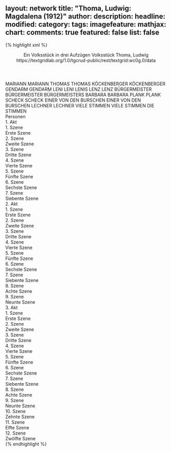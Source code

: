 layout: network
title: "Thoma, Ludwig: Magdalena (1912)"
author:
description:
headline:
modified:
category:
tags:
imagefeature:
mathjax:
chart:
comments: true
featured: false
list: false
---
{% highlight xml %}
<?xml-model href="https://raw.githubusercontent.com/DLiNa/project/master/rules/lina.rnc"?><?xml-model href="https://raw.githubusercontent.com/DLiNa/project/master/rules/lina.sch"?>
<play xmlns="http://lina.digital">
  <header>
    <title>Magdalena</title>
    <subtitle>Ein Volksstück in drei Aufzügen</subtitle>
    <genretitle>Volksstück</genretitle>
    <author>Thoma, Ludwig</author>
    <date when="1912" type="premiere"/>
    <date when="1912" type="print"/>
    <source>https://textgridlab.org/1.0/tgcrud-public/rest/textgrid:wc0g.0/data</source>
  </header>
  <personae>
    <character>
      <name>MARIANN</name>
      <alias xml:id="mariann">
        <name>MARIANN</name>
      </alias>
    </character>
    <character>
      <name>THOMAS</name>
      <alias xml:id="thomas">
        <name>THOMAS</name>
      </alias>
    </character>
    <character>
      <name>KÖCKENBERGER</name>
      <alias xml:id="köckenberger">
        <name>KÖCKENBERGER</name>
      </alias>
    </character>
    <character>
      <name>GENDARM</name>
      <alias xml:id="gendarm">
        <name>GENDARM</name>
      </alias>
    </character>
    <character>
      <name>LENI</name>
      <alias xml:id="leni">
        <name>LENI</name>
      </alias>
      <alias xml:id="lenis">
        <name>LENIS</name>
      </alias>
    </character>
    <character>
      <name>LENZ</name>
      <alias xml:id="lenz">
        <name>LENZ</name>
      </alias>
    </character>
    <character>
      <name>BÜRGERMEISTER</name>
      <alias xml:id="bürgermeister">
        <name>BÜRGERMEISTER</name>
      </alias>
      <alias xml:id="bürgermeisters">
        <name>BÜRGERMEISTERS</name>
      </alias>
    </character>
    <character>
      <name>BARBARA</name>
      <alias xml:id="barbara">
        <name>BARBARA</name>
      </alias>
    </character>
    <character>
      <name>PLANK</name>
      <alias xml:id="plank">
        <name>PLANK</name>
      </alias>
    </character>
    <character>
      <name>SCHECK</name>
      <alias xml:id="scheck">
        <name>SCHECK</name>
      </alias>
    </character>
    <character>
      <name>EINER VON DEN BURSCHEN</name>
      <alias xml:id="einer_von_den_burschen">
        <name>EINER VON DEN BURSCHEN</name>
      </alias>
    </character>
    <character>
      <name>LECHNER</name>
      <alias xml:id="lechner">
        <name>LECHNER</name>
      </alias>
    </character>
    <character>
      <name>VIELE STIMMEN</name>
      <alias xml:id="viele_stimmen">
        <name>VIELE STIMMEN</name>
      </alias>
      <alias xml:id="die_stimmen">
        <name>DIE STIMMEN</name>
      </alias>
    </character>
  </personae>
  <text>
    <div>
      <head>Personen</head>
    </div>
    <div>
      <head>1. Akt</head>
      <div>
        <head>1. Szene</head>
        <div>
          <head>Erste Szene</head>
          <sp who="#mariann">
            <amount n="58" unit="speech_acts"/>
            <amount n="776" unit="words"/>
            <amount n="45" unit="lines"/>
            <amount n="3831" unit="chars"/>
          </sp>
          <sp who="#thomas">
            <amount n="58" unit="speech_acts"/>
            <amount n="594" unit="words"/>
            <amount n="50" unit="lines"/>
            <amount n="3094" unit="chars"/>
          </sp>
        </div>
      </div>
      <div>
        <head>2. Szene</head>
        <div>
          <head>Zweite Szene</head>
          <sp who="#köckenberger">
            <amount n="7" unit="speech_acts"/>
            <amount n="88" unit="words"/>
            <amount n="6" unit="lines"/>
            <amount n="548" unit="chars"/>
          </sp>
          <sp who="#thomas">
            <amount n="4" unit="speech_acts"/>
            <amount n="27" unit="words"/>
            <amount n="4" unit="lines"/>
            <amount n="138" unit="chars"/>
          </sp>
          <sp who="#mariann">
            <amount n="4" unit="speech_acts"/>
            <amount n="21" unit="words"/>
            <amount n="4" unit="lines"/>
            <amount n="111" unit="chars"/>
          </sp>
        </div>
      </div>
      <div>
        <head>3. Szene</head>
        <div>
          <head>Dritte Szene</head>
          <sp who="#mariann">
            <amount n="27" unit="speech_acts"/>
            <amount n="444" unit="words"/>
            <amount n="20" unit="lines"/>
            <amount n="2199" unit="chars"/>
          </sp>
          <sp who="#köckenberger">
            <amount n="28" unit="speech_acts"/>
            <amount n="351" unit="words"/>
            <amount n="21" unit="lines"/>
            <amount n="1969" unit="chars"/>
          </sp>
        </div>
      </div>
      <div>
        <head>4. Szene</head>
        <div>
          <head>Vierte Szene</head>
          <sp who="#mariann">
            <amount n="20" unit="speech_acts"/>
            <amount n="128" unit="words"/>
            <amount n="20" unit="lines"/>
            <amount n="593" unit="chars"/>
          </sp>
          <sp who="#thomas">
            <amount n="21" unit="speech_acts"/>
            <amount n="534" unit="words"/>
            <amount n="11" unit="lines"/>
            <amount n="2844" unit="chars"/>
          </sp>
        </div>
      </div>
      <div>
        <head>5. Szene</head>
        <div>
          <head>Fünfte Szene</head>
          <sp who="#gendarm">
            <amount n="2" unit="speech_acts"/>
            <amount n="24" unit="words"/>
            <amount n="2" unit="lines"/>
            <amount n="130" unit="chars"/>
          </sp>
          <sp who="#thomas">
            <amount n="1" unit="speech_acts"/>
            <amount n="1" unit="words"/>
            <amount n="1" unit="lines"/>
            <amount n="3" unit="chars"/>
          </sp>
        </div>
      </div>
      <div>
        <head>6. Szene</head>
        <div>
          <head>Sechste Szene</head>
          <sp who="#thomas">
            <amount n="4" unit="speech_acts"/>
            <amount n="54" unit="words"/>
            <amount n="4" unit="lines"/>
            <amount n="232" unit="chars"/>
          </sp>
          <sp who="#leni">
            <amount n="5" unit="speech_acts"/>
            <amount n="61" unit="words"/>
            <amount n="4" unit="lines"/>
            <amount n="309" unit="chars"/>
          </sp>
          <sp who="#mariann">
            <amount n="4" unit="speech_acts"/>
            <amount n="34" unit="words"/>
            <amount n="3" unit="lines"/>
            <amount n="171" unit="chars"/>
          </sp>
        </div>
      </div>
      <div>
        <head>7. Szene</head>
        <div>
          <head>Siebente Szene</head>
          <sp who="#leni">
            <amount n="45" unit="speech_acts"/>
            <amount n="425" unit="words"/>
            <amount n="36" unit="lines"/>
            <amount n="2153" unit="chars"/>
          </sp>
          <sp who="#mariann">
            <amount n="46" unit="speech_acts"/>
            <amount n="884" unit="words"/>
            <amount n="29" unit="lines"/>
            <amount n="4483" unit="chars"/>
          </sp>
        </div>
      </div>
    </div>
    <div>
      <head>2. Akt</head>
      <div>
        <head>1. Szene</head>
        <div>
          <head>Erste Szene</head>
          <sp who="#thomas">
            <amount n="32" unit="speech_acts"/>
            <amount n="444" unit="words"/>
            <amount n="23" unit="lines"/>
            <amount n="2153" unit="chars"/>
          </sp>
          <sp who="#leni">
            <amount n="31" unit="speech_acts"/>
            <amount n="333" unit="words"/>
            <amount n="30" unit="lines"/>
            <amount n="1611" unit="chars"/>
          </sp>
        </div>
      </div>
      <div>
        <head>2. Szene</head>
        <div>
          <head>Zweite Szene</head>
          <sp who="#lenz">
            <amount n="14" unit="speech_acts"/>
            <amount n="169" unit="words"/>
            <amount n="11" unit="lines"/>
            <amount n="865" unit="chars"/>
          </sp>
          <sp who="#thomas">
            <amount n="11" unit="speech_acts"/>
            <amount n="70" unit="words"/>
            <amount n="11" unit="lines"/>
            <amount n="333" unit="chars"/>
          </sp>
          <sp who="#leni">
            <amount n="6" unit="speech_acts"/>
            <amount n="69" unit="words"/>
            <amount n="5" unit="lines"/>
            <amount n="337" unit="chars"/>
          </sp>
        </div>
      </div>
      <div>
        <head>3. Szene</head>
        <div>
          <head>Dritte Szene</head>
          <sp who="#leni">
            <amount n="25" unit="speech_acts"/>
            <amount n="257" unit="words"/>
            <amount n="24" unit="lines"/>
            <amount n="1281" unit="chars"/>
          </sp>
          <sp who="#thomas">
            <amount n="25" unit="speech_acts"/>
            <amount n="370" unit="words"/>
            <amount n="18" unit="lines"/>
            <amount n="1749" unit="chars"/>
          </sp>
        </div>
      </div>
      <div>
        <head>4. Szene</head>
        <div>
          <head>Vierte Szene</head>
          <sp who="#thomas">
            <amount n="1" unit="speech_acts"/>
            <amount n="18" unit="words"/>
            <amount n="1" unit="lines"/>
            <amount n="89" unit="chars"/>
          </sp>
        </div>
      </div>
      <div>
        <head>5. Szene</head>
        <div>
          <head>Fünfte Szene</head>
          <sp who="#bürgermeister">
            <amount n="73" unit="speech_acts"/>
            <amount n="1055" unit="words"/>
            <amount n="56" unit="lines"/>
            <amount n="5076" unit="chars"/>
          </sp>
          <sp who="#thomas">
            <amount n="74" unit="speech_acts"/>
            <amount n="719" unit="words"/>
            <amount n="65" unit="lines"/>
            <amount n="3553" unit="chars"/>
          </sp>
          <sp who="#bürgermeisters">
            <amount n="1" unit="speech_acts"/>
            <amount n="33" unit="words"/>
            <amount n="162" unit="chars"/>
          </sp>
        </div>
      </div>
      <div>
        <head>6. Szene</head>
        <div>
          <head>Sechste Szene</head>
          <sp who="#leni">
            <amount n="6" unit="speech_acts"/>
            <amount n="68" unit="words"/>
            <amount n="5" unit="lines"/>
            <amount n="354" unit="chars"/>
          </sp>
          <sp who="#thomas">
            <amount n="4" unit="speech_acts"/>
            <amount n="49" unit="words"/>
            <amount n="3" unit="lines"/>
            <amount n="257" unit="chars"/>
          </sp>
          <sp who="#lenz">
            <amount n="1" unit="speech_acts"/>
            <amount n="6" unit="words"/>
            <amount n="1" unit="lines"/>
            <amount n="30" unit="chars"/>
          </sp>
        </div>
      </div>
      <div>
        <head>7. Szene</head>
        <div>
          <head>Siebente Szene</head>
          <sp who="#lenz">
            <amount n="16" unit="speech_acts"/>
            <amount n="205" unit="words"/>
            <amount n="12" unit="lines"/>
            <amount n="1028" unit="chars"/>
          </sp>
          <sp who="#thomas">
            <amount n="14" unit="speech_acts"/>
            <amount n="116" unit="words"/>
            <amount n="12" unit="lines"/>
            <amount n="630" unit="chars"/>
          </sp>
        </div>
      </div>
      <div>
        <head>8. Szene</head>
        <div>
          <head>Achte Szene</head>
          <sp who="#leni">
            <amount n="3" unit="speech_acts"/>
            <amount n="10" unit="words"/>
            <amount n="3" unit="lines"/>
            <amount n="49" unit="chars"/>
          </sp>
          <sp who="#lenz">
            <amount n="1" unit="speech_acts"/>
            <amount n="58" unit="words"/>
            <amount n="356" unit="chars"/>
          </sp>
          <sp who="#thomas">
            <amount n="2" unit="speech_acts"/>
            <amount n="16" unit="words"/>
            <amount n="2" unit="lines"/>
            <amount n="71" unit="chars"/>
          </sp>
        </div>
      </div>
      <div>
        <head>9. Szene</head>
        <div>
          <head>Neunte Szene</head>
          <sp who="#leni">
            <amount n="57" unit="speech_acts"/>
            <amount n="786" unit="words"/>
            <amount n="42" unit="lines"/>
            <amount n="3914" unit="chars"/>
          </sp>
          <sp who="#lenz">
            <amount n="53" unit="speech_acts"/>
            <amount n="408" unit="words"/>
            <amount n="44" unit="lines"/>
            <amount n="1961" unit="chars"/>
          </sp>
        </div>
      </div>
    </div>
    <div>
      <head>3. Akt</head>
      <div>
        <head>1. Szene</head>
        <div>
          <head>Erste Szene</head>
          <sp who="#barbara">
            <amount n="47" unit="speech_acts"/>
            <amount n="701" unit="words"/>
            <amount n="35" unit="lines"/>
            <amount n="3418" unit="chars"/>
          </sp>
          <sp who="#leni">
            <amount n="46" unit="speech_acts"/>
            <amount n="292" unit="words"/>
            <amount n="43" unit="lines"/>
            <amount n="1351" unit="chars"/>
          </sp>
        </div>
      </div>
      <div>
        <head>2. Szene</head>
        <div>
          <head>Zweite Szene</head>
          <sp who="#barbara">
            <amount n="3" unit="speech_acts"/>
            <amount n="46" unit="words"/>
            <amount n="2" unit="lines"/>
            <amount n="231" unit="chars"/>
          </sp>
          <sp who="#thomas">
            <amount n="2" unit="speech_acts"/>
            <amount n="5" unit="words"/>
            <amount n="2" unit="lines"/>
            <amount n="20" unit="chars"/>
          </sp>
        </div>
      </div>
      <div>
        <head>3. Szene</head>
        <div>
          <head>Dritte Szene</head>
          <sp who="#thomas">
            <amount n="5" unit="speech_acts"/>
            <amount n="78" unit="words"/>
            <amount n="4" unit="lines"/>
            <amount n="367" unit="chars"/>
          </sp>
          <sp who="#leni">
            <amount n="5" unit="speech_acts"/>
            <amount n="66" unit="words"/>
            <amount n="4" unit="lines"/>
            <amount n="334" unit="chars"/>
          </sp>
        </div>
      </div>
      <div>
        <head>4. Szene</head>
        <div>
          <head>Vierte Szene</head>
          <sp who="#thomas">
            <amount n="37" unit="speech_acts"/>
            <amount n="625" unit="words"/>
            <amount n="26" unit="lines"/>
            <amount n="3090" unit="chars"/>
          </sp>
          <sp who="#lenz">
            <amount n="35" unit="speech_acts"/>
            <amount n="312" unit="words"/>
            <amount n="32" unit="lines"/>
            <amount n="1516" unit="chars"/>
          </sp>
        </div>
      </div>
      <div>
        <head>5. Szene</head>
        <div>
          <head>Fünfte Szene</head>
          <sp who="#thomas">
            <amount n="3" unit="speech_acts"/>
            <amount n="21" unit="words"/>
            <amount n="3" unit="lines"/>
            <amount n="108" unit="chars"/>
          </sp>
          <sp who="#lenis">
            <amount n="1" unit="speech_acts"/>
            <amount n="2" unit="words"/>
            <amount n="1" unit="lines"/>
            <amount n="9" unit="chars"/>
          </sp>
        </div>
      </div>
      <div>
        <head>6. Szene</head>
        <div>
          <head>Sechste Szene</head>
          <sp who="#leni">
            <amount n="9" unit="speech_acts"/>
            <amount n="65" unit="words"/>
            <amount n="8" unit="lines"/>
            <amount n="314" unit="chars"/>
          </sp>
          <sp who="#thomas">
            <amount n="13" unit="speech_acts"/>
            <amount n="215" unit="words"/>
            <amount n="7" unit="lines"/>
            <amount n="1061" unit="chars"/>
          </sp>
        </div>
      </div>
      <div>
        <head>7. Szene</head>
        <div>
          <head>Siebente Szene</head>
          <sp who="#thomas">
            <amount n="27" unit="speech_acts"/>
            <amount n="320" unit="words"/>
            <amount n="22" unit="lines"/>
            <amount n="1587" unit="chars"/>
          </sp>
          <sp who="#plank">
            <amount n="26" unit="speech_acts"/>
            <amount n="418" unit="words"/>
            <amount n="18" unit="lines"/>
            <amount n="2149" unit="chars"/>
          </sp>
        </div>
      </div>
      <div>
        <head>8. Szene</head>
        <div>
          <head>Achte Szene</head>
          <sp who="#plank">
            <amount n="10" unit="speech_acts"/>
            <amount n="137" unit="words"/>
            <amount n="7" unit="lines"/>
            <amount n="693" unit="chars"/>
          </sp>
          <sp who="#thomas">
            <amount n="22" unit="speech_acts"/>
            <amount n="334" unit="words"/>
            <amount n="16" unit="lines"/>
            <amount n="1742" unit="chars"/>
          </sp>
          <sp who="#bürgermeister">
            <amount n="20" unit="speech_acts"/>
            <amount n="282" unit="words"/>
            <amount n="15" unit="lines"/>
            <amount n="1496" unit="chars"/>
          </sp>
          <sp who="#scheck">
            <amount n="8" unit="speech_acts"/>
            <amount n="81" unit="words"/>
            <amount n="8" unit="lines"/>
            <amount n="371" unit="chars"/>
          </sp>
        </div>
      </div>
      <div>
        <head>9. Szene</head>
        <div>
          <head>Neunte Szene</head>
          <sp who="#thomas">
            <amount n="7" unit="speech_acts"/>
            <amount n="96" unit="words"/>
            <amount n="4" unit="lines"/>
            <amount n="508" unit="chars"/>
          </sp>
          <sp who="#plank">
            <amount n="5" unit="speech_acts"/>
            <amount n="83" unit="words"/>
            <amount n="3" unit="lines"/>
            <amount n="444" unit="chars"/>
          </sp>
          <sp who="#bürgermeister">
            <amount n="2" unit="speech_acts"/>
            <amount n="24" unit="words"/>
            <amount n="2" unit="lines"/>
            <amount n="114" unit="chars"/>
          </sp>
        </div>
      </div>
      <div>
        <head>10. Szene</head>
        <div>
          <head>Zehnte Szene</head>
          <sp who="#bürgermeister">
            <amount n="2" unit="speech_acts"/>
            <amount n="27" unit="words"/>
            <amount n="2" unit="lines"/>
            <amount n="125" unit="chars"/>
          </sp>
          <sp who="#einer_von_den_burschen">
            <amount n="1" unit="speech_acts"/>
            <amount n="7" unit="words"/>
            <amount n="1" unit="lines"/>
            <amount n="26" unit="chars"/>
          </sp>
        </div>
      </div>
      <div>
        <head>11. Szene</head>
        <div>
          <head>Elfte Szene</head>
          <sp who="#scheck">
            <amount n="3" unit="speech_acts"/>
            <amount n="59" unit="words"/>
            <amount n="2" unit="lines"/>
            <amount n="336" unit="chars"/>
          </sp>
          <sp who="#bürgermeister">
            <amount n="9" unit="speech_acts"/>
            <amount n="86" unit="words"/>
            <amount n="8" unit="lines"/>
            <amount n="371" unit="chars"/>
          </sp>
          <sp who="#lechner">
            <amount n="7" unit="speech_acts"/>
            <amount n="145" unit="words"/>
            <amount n="3" unit="lines"/>
            <amount n="736" unit="chars"/>
          </sp>
          <sp who="#thomas">
            <amount n="6" unit="speech_acts"/>
            <amount n="94" unit="words"/>
            <amount n="4" unit="lines"/>
            <amount n="507" unit="chars"/>
          </sp>
          <sp who="#plank">
            <amount n="4" unit="speech_acts"/>
            <amount n="28" unit="words"/>
            <amount n="4" unit="lines"/>
            <amount n="129" unit="chars"/>
          </sp>
          <sp who="#viele_stimmen">
            <amount n="1" unit="speech_acts"/>
            <amount n="7" unit="words"/>
            <amount n="1" unit="lines"/>
            <amount n="27" unit="chars"/>
          </sp>
          <sp who="#die_stimmen">
            <amount n="1" unit="speech_acts"/>
            <amount n="5" unit="words"/>
            <amount n="1" unit="lines"/>
            <amount n="18" unit="chars"/>
          </sp>
        </div>
      </div>
      <div>
        <head>12. Szene</head>
        <div>
          <head>Zwölfte Szene</head>
          <sp who="#bürgermeister">
            <amount n="1" unit="speech_acts"/>
            <amount n="5" unit="words"/>
            <amount n="1" unit="lines"/>
            <amount n="29" unit="chars"/>
          </sp>
          <sp who="#thomas">
            <amount n="6" unit="speech_acts"/>
            <amount n="74" unit="words"/>
            <amount n="5" unit="lines"/>
            <amount n="361" unit="chars"/>
          </sp>
          <sp who="#leni">
            <amount n="5" unit="speech_acts"/>
            <amount n="80" unit="words"/>
            <amount n="4" unit="lines"/>
            <amount n="476" unit="chars"/>
          </sp>
          <sp who="#lechner">
            <amount n="2" unit="speech_acts"/>
            <amount n="21" unit="words"/>
            <amount n="2" unit="lines"/>
            <amount n="105" unit="chars"/>
          </sp>
        </div>
      </div>
    </div>
  </text>
</play>
{% endhighlight %}